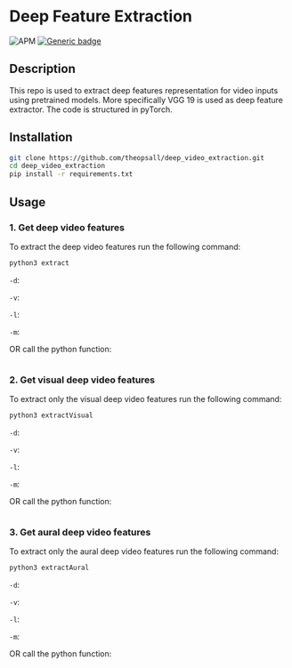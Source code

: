 # Deep Feature Extraction 

![APM](https://img.shields.io/apm/l/vim-mode?style=plastic)
[![Generic badge](https://img.shields.io/badge/python-3.8-green.svg?style=plastic)](https://shields.io/)

[comment]: <> (![GitHub issues]&#40;https://img.shields.io/github/issues/theopsall/deep_video_extraction?style=plastic&#41;)
## Description
This repo is used to extract deep features representation for video inputs using pretrained models. More specifically 
VGG 19 is used as deep feature extractor. 
The code is structured in pyTorch.

## Installation
```bash
git clone https://github.com/theopsall/deep_video_extraction.git
cd deep_video_extraction
pip install -r requirements.txt
```

## Usage
### 1. Get deep video features
To extract the deep video features run the following command:  

```bash
python3 extract
```
`-d`:

`-v`:

`-l`:

`-m`:


OR call the python function: 


```python

```
### 2. Get visual deep video features
To extract only the visual deep video features run the following command:  


```bash
python3 extractVisual
```
`-d`:

`-v`:

`-l`:

`-m`:


OR call the python function: 



```python

```
### 3. Get aural deep video features
To extract only the aural deep video features run the following command:  


```bash
python3 extractAural
```
`-d`:

`-v`:

`-l`:

`-m`:


OR call the python function: 



```python

```